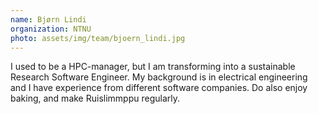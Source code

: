 ```yaml
---
name: Bjørn Lindi
organization: NTNU
photo: assets/img/team/bjoern_lindi.jpg
---
```


I used to be a HPC-manager, but I am transforming into a sustainable Research
Software Engineer. My background is in electrical engineering and I have
experience from different software companies. Do also enjoy baking, and make
Ruislimmppu regularly.
